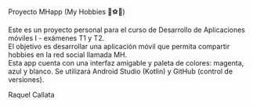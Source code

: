 Proyecto MHapp (My Hobbies 🎨⚽🎶)

Este es un proyecto personal para el curso de Desarrollo de Aplicaciones móviles I - exámenes T1 y T2.  
El objetivo es desarrollar una aplicación móvil que permita compartir hobbies en la red social llamada MH.  
Esta app cuenta con una interfaz amigable y paleta de colores: magenta, azul y blanco.
Se utilizará Android Studio (Kotlin) y GitHub (control de versiones).

Raquel Callata
